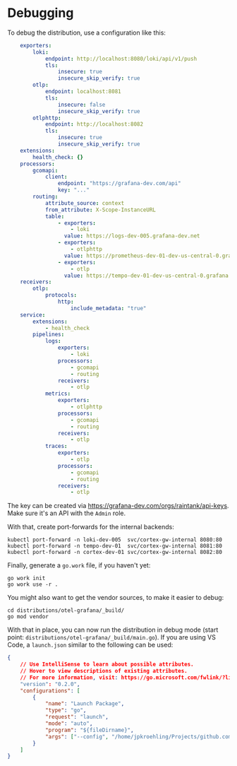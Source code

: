 # Debugging

To debug the distribution, use a configuration like this:

```yaml
    exporters:
        loki:
            endpoint: http://localhost:8080/loki/api/v1/push
            tls:
                insecure: true
                insecure_skip_verify: true
        otlp:
            endpoint: localhost:8081
            tls:
                insecure: false
                insecure_skip_verify: true
        otlphttp:
            endpoint: http://localhost:8082
            tls:
                insecure: true
                insecure_skip_verify: true
    extensions:
        health_check: {}
    processors:
        gcomapi:
            client:
                endpoint: "https://grafana-dev.com/api"
                key: "..."
        routing:
            attribute_source: context
            from_attribute: X-Scope-InstanceURL
            table:
                - exporters:
                    - loki
                  value: https://logs-dev-005.grafana-dev.net
                - exporters:
                    - otlphttp
                  value: https://prometheus-dev-01-dev-us-central-0.grafana-dev.net
                - exporters:
                    - otlp
                  value: https://tempo-dev-01-dev-us-central-0.grafana.net
    receivers:
        otlp:
            protocols:
                http:
                    include_metadata: "true"
    service:
        extensions:
            - health_check
        pipelines:
            logs:
                exporters:
                    - loki
                processors:
                    - gcomapi
                    - routing
                receivers:
                    - otlp
            metrics:
                exporters:
                    - otlphttp
                processors:
                    - gcomapi
                    - routing
                receivers:
                    - otlp
            traces:
                exporters:
                    - otlp
                processors:
                    - gcomapi
                    - routing
                receivers:
                    - otlp
```

The key can be created via https://grafana-dev.com/orgs/raintank/api-keys. Make sure it's an API with the `Admin` role.

With that, create port-forwards for the internal backends:

```
kubectl port-forward -n loki-dev-005  svc/cortex-gw-internal 8080:80
kubectl port-forward -n tempo-dev-01  svc/cortex-gw-internal 8081:80
kubectl port-forward -n cortex-dev-01 svc/cortex-gw-internal 8082:80
```

Finally, generate a `go.work` file, if you haven't yet:

```
go work init
go work use -r .
```

You might also want to get the vendor sources, to make it easier to debug:

```
cd distributions/otel-grafana/_build/
go mod vendor
```

With that in place, you can now run the distribution in debug mode (start point: `distributions/otel-grafana/_build/main.go`). If you are using VS Code, a `launch.json` similar to the following can be used:

```json
{
    // Use IntelliSense to learn about possible attributes.
    // Hover to view descriptions of existing attributes.
    // For more information, visit: https://go.microsoft.com/fwlink/?linkid=830387
    "version": "0.2.0",
    "configurations": [
        {
            "name": "Launch Package",
            "type": "go",
            "request": "launch",
            "mode": "auto",
            "program": "${fileDirname}",
            "args": ["--config", "/home/jpkroehling/Projects/github.com/jpkrohling/otelcol-configs/dev-us-central-0-v2.yaml"]
        }
    ]
}
```